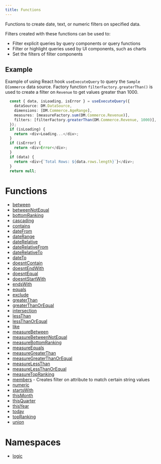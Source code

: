 ```yaml
---
title: Functions
---
```


Functions to create date, text, or numeric filters on specified data.

Filters created with these functions can be used to:

+ Filter explicit queries by query components or query functions
+ Filter or highlight queries used by UI components, such as charts
+ Set the filters of filter components

## Example

Example of using React hook `useExecuteQuery` to query the `Sample ECommerce` data source.
Factory function `filterFactory.greaterThan()` is used to create a filter on `Revenue` to get values
greater than 1000.
```ts
  const { data, isLoading, isError } = useExecuteQuery({
    dataSource: DM.DataSource,
    dimensions: [DM.Commerce.AgeRange],
    measures: [measureFactory.sum(DM.Commerce.Revenue)],
    filters: [filterFactory.greaterThan(DM.Commerce.Revenue, 1000)],
  });
  if (isLoading) {
    return <div>Loading...</div>;
  }
  if (isError) {
    return <div>Error</div>;
  }
  if (data) {
    return <div>{`Total Rows: ${data.rows.length}`}</div>;
  }
  return null;
```

# Functions

- [between](function.between.md)
- [betweenNotEqual](function.betweenNotEqual.md)
- [bottomRanking](function.bottomRanking.md)
- [cascading](function.cascading.md)
- [contains](function.contains.md)
- [dateFrom](function.dateFrom.md)
- [dateRange](function.dateRange.md)
- [dateRelative](function.dateRelative.md)
- [dateRelativeFrom](function.dateRelativeFrom.md)
- [dateRelativeTo](function.dateRelativeTo.md)
- [dateTo](function.dateTo.md)
- [doesntContain](function.doesntContain.md)
- [doesntEndWith](function.doesntEndWith.md)
- [doesntEqual](function.doesntEqual.md)
- [doesntStartWith](function.doesntStartWith.md)
- [endsWith](function.endsWith.md)
- [equals](function.equals.md)
- [exclude](function.exclude.md)
- [greaterThan](function.greaterThan.md)
- [greaterThanOrEqual](function.greaterThanOrEqual.md)
- [intersection](function.intersection.md)
- [lessThan](function.lessThan.md)
- [lessThanOrEqual](function.lessThanOrEqual.md)
- [like](function.like.md)
- [measureBetween](function.measureBetween.md)
- [measureBetweenNotEqual](function.measureBetweenNotEqual.md)
- [measureBottomRanking](function.measureBottomRanking.md)
- [measureEquals](function.measureEquals.md)
- [measureGreaterThan](function.measureGreaterThan.md)
- [measureGreaterThanOrEqual](function.measureGreaterThanOrEqual.md)
- [measureLessThan](function.measureLessThan.md)
- [measureLessThanOrEqual](function.measureLessThanOrEqual.md)
- [measureTopRanking](function.measureTopRanking.md)
- [members](function.members.md) - Creates filter on attribute to match certain string values
- [numeric](function.numeric.md)
- [startsWith](function.startsWith.md)
- [thisMonth](function.thisMonth.md)
- [thisQuarter](function.thisQuarter.md)
- [thisYear](function.thisYear.md)
- [today](function.today.md)
- [topRanking](function.topRanking.md)
- [union](function.union.md)

# Namespaces

- [logic](../namespaces/namespace.logic/index.md) <Badge type="beta" text="Beta" />
